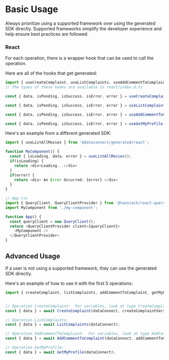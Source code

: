 # Basic Usage

Always prioritize using a supported framework over using the generated SDK
directly. Supported frameworks simplify the developer experience and help ensure
best practices are followed.




### React
For each operation, there is a wrapper hook that can be used to call the operation.

Here are all of the hooks that get generated:
```ts
import { useCreateComplaint, useListComplaints, useAddCommentToComplaint, useGetMyProfile } from '@dataconnect/generated/react';
// The types of these hooks are available in react/index.d.ts

const { data, isPending, isSuccess, isError, error } = useCreateComplaint(createComplaintVars);

const { data, isPending, isSuccess, isError, error } = useListComplaints();

const { data, isPending, isSuccess, isError, error } = useAddCommentToComplaint(addCommentToComplaintVars);

const { data, isPending, isSuccess, isError, error } = useGetMyProfile();

```

Here's an example from a different generated SDK:

```ts
import { useListAllMovies } from '@dataconnect/generated/react';

function MyComponent() {
  const { isLoading, data, error } = useListAllMovies();
  if(isLoading) {
    return <div>Loading...</div>
  }
  if(error) {
    return <div> An Error Occurred: {error} </div>
  }
}

// App.tsx
import { QueryClient, QueryClientProvider } from '@tanstack/react-query';
import MyComponent from './my-component';

function App() {
  const queryClient = new QueryClient();
  return <QueryClientProvider client={queryClient}>
    <MyComponent />
  </QueryClientProvider>
}
```



## Advanced Usage
If a user is not using a supported framework, they can use the generated SDK directly.

Here's an example of how to use it with the first 5 operations:

```js
import { createComplaint, listComplaints, addCommentToComplaint, getMyProfile } from '@dataconnect/generated';


// Operation CreateComplaint:  For variables, look at type CreateComplaintVars in ../index.d.ts
const { data } = await CreateComplaint(dataConnect, createComplaintVars);

// Operation ListComplaints: 
const { data } = await ListComplaints(dataConnect);

// Operation AddCommentToComplaint:  For variables, look at type AddCommentToComplaintVars in ../index.d.ts
const { data } = await AddCommentToComplaint(dataConnect, addCommentToComplaintVars);

// Operation GetMyProfile: 
const { data } = await GetMyProfile(dataConnect);


```